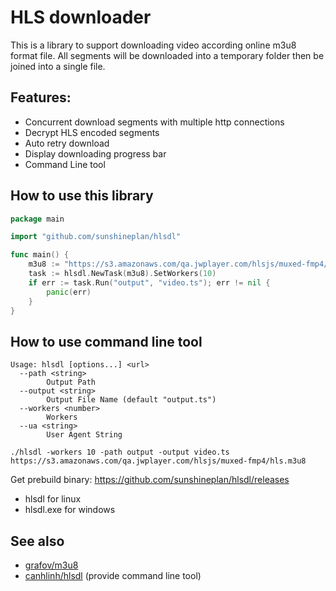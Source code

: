 # HLS downloader
This is a library to support downloading video according online m3u8 format file. All segments will be downloaded into a temporary folder then be joined into a single file.


## Features:
* Concurrent download segments with multiple http connections
* Decrypt HLS encoded segments
* Auto retry download
* Display downloading progress bar
* Command Line tool


## How to use this library
```go
package main

import "github.com/sunshineplan/hlsdl"

func main() {
	m3u8 := "https://s3.amazonaws.com/qa.jwplayer.com/hlsjs/muxed-fmp4/hls.m3u8"
	task := hlsdl.NewTask(m3u8).SetWorkers(10)
	if err := task.Run("output", "video.ts"); err != nil {
		panic(err)
	}
}
```


## How to use command line tool
```
Usage: hlsdl [options...] <url>
  --path <string>
    	Output Path
  --output <string>
    	Output File Name (default "output.ts")
  --workers <number>
    	Workers
  --ua <string>
    	User Agent String
```
```
./hlsdl -workers 10 -path output -output video.ts https://s3.amazonaws.com/qa.jwplayer.com/hlsjs/muxed-fmp4/hls.m3u8
```
Get prebuild binary: https://github.com/sunshineplan/hlsdl/releases
* hlsdl for linux
* hlsdl.exe for windows

## See also

  * [grafov/m3u8](https://github.com/grafov/m3u8)
  * [canhlinh/hlsdl](https://github.com/canhlinh/hlsdl) (provide command line tool)
